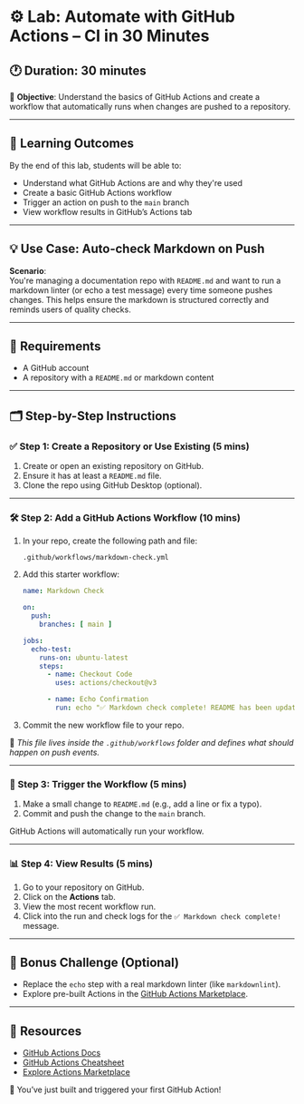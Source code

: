 
# ⚙️ Lab: Automate with GitHub Actions – CI in 30 Minutes

## 🕐 Duration: 30 minutes  
🎯 **Objective**: Understand the basics of GitHub Actions and create a workflow that automatically runs when changes are pushed to a repository.

---

## 🧠 Learning Outcomes

By the end of this lab, students will be able to:

- Understand what GitHub Actions are and why they're used
- Create a basic GitHub Actions workflow
- Trigger an action on push to the `main` branch
- View workflow results in GitHub’s Actions tab

---

## 💡 Use Case: Auto-check Markdown on Push

**Scenario**:  
You're managing a documentation repo with `README.md` and want to run a markdown linter (or echo a test message) every time someone pushes changes. This helps ensure the markdown is structured correctly and reminds users of quality checks.

---

## 🧰 Requirements

- A GitHub account
- A repository with a `README.md` or markdown content

---

## 🗂️ Step-by-Step Instructions

### ✅ Step 1: Create a Repository or Use Existing (5 mins)

1. Create or open an existing repository on GitHub.
2. Ensure it has at least a `README.md` file.
3. Clone the repo using GitHub Desktop (optional).

---

### 🛠️ Step 2: Add a GitHub Actions Workflow (10 mins)

1. In your repo, create the following path and file:
   ```
   .github/workflows/markdown-check.yml
   ```

2. Add this starter workflow:
   ```yaml
   name: Markdown Check

   on:
     push:
       branches: [ main ]

   jobs:
     echo-test:
       runs-on: ubuntu-latest
       steps:
         - name: Checkout Code
           uses: actions/checkout@v3

         - name: Echo Confirmation
           run: echo "✅ Markdown check complete! README has been updated."
   ```

3. Commit the new workflow file to your repo.

📁 _This file lives inside the `.github/workflows` folder and defines what should happen on push events._

---

### 🚀 Step 3: Trigger the Workflow (5 mins)

1. Make a small change to `README.md` (e.g., add a line or fix a typo).
2. Commit and push the change to the `main` branch.

GitHub Actions will automatically run your workflow.

---

### 📊 Step 4: View Results (5 mins)

1. Go to your repository on GitHub.
2. Click on the **Actions** tab.
3. View the most recent workflow run.
4. Click into the run and check logs for the `✅ Markdown check complete!` message.

---

## 🧰 Bonus Challenge (Optional)

- Replace the `echo` step with a real markdown linter (like `markdownlint`).
- Explore pre-built Actions in the [GitHub Actions Marketplace](https://github.com/marketplace?type=actions).

---

## 📘 Resources

- [GitHub Actions Docs](https://docs.github.com/en/actions)
- [GitHub Actions Cheatsheet](https://github.com/actions/starter-workflows)
- [Explore Actions Marketplace](https://github.com/marketplace?type=actions)

🙌 You’ve just built and triggered your first GitHub Action!
